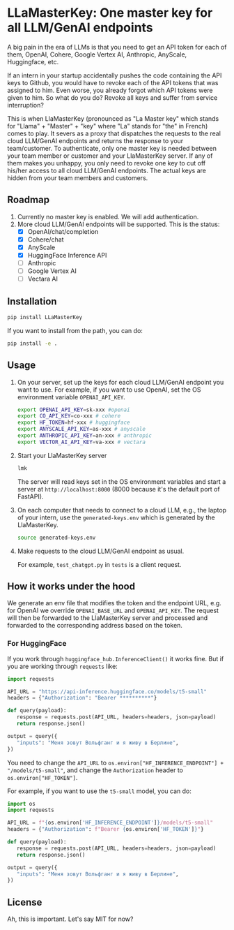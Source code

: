 # LLaMasterKey: One master key for all LLM/GenAI endpoints

A big pain in the era of LLMs is that you need to get an API token for each of them, OpenAI, Cohere, Google Vertex AI, Anthropic, AnyScale, Huggingface, etc.

If an intern in your startup accidentally pushes the code containing the API keys to Github, you would have to revoke each of the API tokens that was assigned to him. Even worse, you already forgot which API tokens were given to him. So what do you do? Revoke all keys and suffer from service interruption?

This is when LlaMasterKey (pronounced as "La Master key" which stands for "Llama" + "Master" + "key" where "La" stands for "the" in French) comes to play. It severs as a proxy that dispatches the requests to the real cloud LLM/GenAI endpoints and returns the response to your team/customer. To authenticate, only one master key is needed between your team member or customer and your LlaMasterKey server. If any of them makes you unhappy, you only need to revoke one key to cut off his/her access to all cloud LLM/GenAI endpoints. The actual keys are hidden from your team members and customers.

## Roadmap

1. Currently no master key is enabled. We will add authentication.
2. More cloud LLM/GenAI endpoints will be supported. This is the status:
   - [x] OpenAI/chat/completion
   - [x] Cohere/chat
   - [x] AnyScale
   - [x] HuggingFace Inference API
   - [ ] Anthropic
   - [ ] Google Vertex AI
   - [ ] Vectara AI

## Installation

```bash
pip install LLaMasterKey
```

If you want to install from the path, you can do:

```bash
pip install -e .
```

## Usage

1. On your server, set up the keys for each cloud LLM/GenAI endpoint you want to use. For example, if you want to use OpenAI, set the OS environment variable `OPENAI_API_KEY`.

   ```bash
   export OPENAI_API_KEY=sk-xxx #openai
   export CO_API_KEY=co-xxx # cohere
   export HF_TOKEN=hf-xxx # huggingface
   export ANYSCALE_API_KEY=as-xxx # anyscale
   export ANTHROPIC_API_KEY=an-xxx # anthropic
   export VECTOR_AI_API_KEY=va-xxx # vectara
   ```

2. Start your LlaMasterKey server

   ```bash
   lmk
   ```

   The server will read keys set in the OS environment variables and start a server at `http://localhost:8000` (8000 because it's the default port of FastAPI).

3. On each computer that needs to connect to a cloud LLM, e.g., the laptop of your intern, use the `generated-keys.env` which is generated by the LlaMasterKey.

   ```bash
   source generated-keys.env
   ```

4. Make requests to the cloud LLM/GenAI endpoint as usual.

   For example, `test_chatgpt.py` in `tests` is a client request.

## How it works under the hood

We generate an env file that modifies the token and the endpoint URL, e.g. for OpenAI we override `OPENAI_BASE_URL` and `OPENAI_API_KEY`. The request will then be forwarded to the LlaMasterKey server and processed and forwarded to the corresponding address based on the token.

### For HuggingFace

If you work through `huggingface_hub.InferenceClient()` it works fine. But if you are working through `requests` like:

```python
import requests

API_URL = "https://api-inference.huggingface.co/models/t5-small"
headers = {"Authorization": "Bearer **********"}

def query(payload):
   response = requests.post(API_URL, headers=headers, json=payload)
   return response.json()

output = query({
   "inputs": "Меня зовут Вольфганг и я живу в Берлине",
})
```

You need to change the `API_URL` to `os.environ["HF_INFERENCE_ENDPOINT"] + "/models/t5-small"`, and change the `Authorization` header to `os.environ["HF_TOKEN"]`.

For example, if you want to use the `t5-small` model, you can do:

```python
import os
import requests

API_URL = f"{os.environ['HF_INFERENCE_ENDPOINT']}/models/t5-small"
headers = {"Authorization": f"Bearer {os.environ['HF_TOKEN']}"}

def query(payload):
   response = requests.post(API_URL, headers=headers, json=payload)
   return response.json()

output = query({
   "inputs": "Меня зовут Вольфганг и я живу в Берлине",
})
```

## License

Ah, this is important. Let's say MIT for now?
